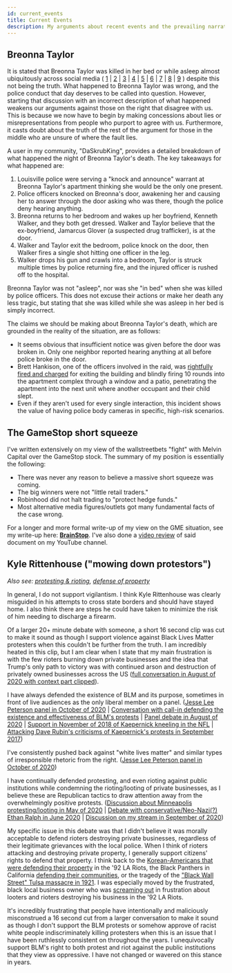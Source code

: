 ```yaml
---
id: current_events
title: Current Events
description: My arguments about recent events and the prevailing narratives around them.
---
```


## Breonna Taylor

It is stated that Breonna Taylor was killed in her bed or while asleep almost ubiquitously across social media ( [1](https://twitter.com/repkarenbass/status/1282485401144291328?lang=en) | [2](https://twitter.com/aclu/status/1370741199804456963) | [3](https://twitter.com/mireikaedwards/status/1269733187149639680?lang=en) | [4](https://twitter.com/astrotoya/status/1269965102104686594?lang=en) | [5](https://twitter.com/sensherrodbrown/status/1308877544012341256?lang=en) | [6](https://twitter.com/ColorOfChange/status/1370729137552375808) | [7](https://twitter.com/whitney_hu/status/1372027994303307784) | [8](https://twitter.com/edmarkey/status/1308833811476684804?lang=en) | [9](https://twitter.com/jduffyrice/status/1266844052332388352?lang=en) ) despite this not being the truth. What happened to Breonna Taylor was wrong, and the police conduct that day deserves to be called into question. However, starting that discussion with an incorrect description of what happened weakens our arguments against those on the right that disagree with us. This is because we now have to begin by making concessions about lies or misrepresentations from people who purport to agree with us. Furthermore, it casts doubt about the truth of the rest of the argument for those in the middle who are unsure of where the fault lies.

A user in my community, "DaSkrubKing", provides a detailed breakdown of what happened the night of Breonna Taylor's death. The key takeaways for what happened are: 

1. Louisville police were serving a "knock and announce" warrant at Breonna Taylor's apartment thinking she would be the only one present.
2. Police officers knocked on Breonna's door, awakening her and causing her to answer through the door asking who was there, though the police deny hearing anything.
3. Breonna returns to her bedroom and wakes up her boyfriend, Kenneth Walker, and they both get dressed. Walker and Taylor believe that the ex-boyfriend, Jamarcus Glover (a suspected drug trafficker), is at the door.
4. Walker and Taylor exit the bedroom, police knock on the door, then Walker fires a single shot hitting one officer in the leg.
5. Walker drops his gun and crawls into a bedroom, Taylor is struck multiple times by police returning fire, and the injured officer is rushed off to the hospital.

Breonna Taylor was not "asleep", nor was she "in bed" when she was killed by police officers. This does not excuse their actions or make her death any less tragic, but stating that she was killed while she was asleep in her bed is simply incorrect.

The claims we should be making about Breonna Taylor's death, which are grounded in the reality of the situation, are as follows: 

- It seems obvious that insufficient notice was given before the door was broken in. Only one neighbor reported hearing anything at all before police broke in the door.
- Brett Hankison, one of the officers involved in the raid, was [rightfully fired and charged](https://wfpl.org/brett-hankison-charged-with-wanton-endangerment-has-history-of-misconduct/#:~:text=Former%20Louisville%20Metro%20Police%20Officer,to%20serve%20a%20search%20warrant.) for exiting the building and blindly firing 10 rounds into the apartment complex through a window and a patio, penetrating the apartment into the next unit where another occupant and their child slept.
- Even if they aren't used for every single interaction, this incident shows the value of having police body cameras in specific, high-risk scenarios.

## The GameStop short squeeze

I've written extensively on my view of the wallstreetbets "fight" with Melvin Capital over the GameStop stock. The summary of my position is essentially the following:
- There was never any reason to believe a massive short squeeze was coming.
- The big winners were not "little retail traders."
- Robinhood did not halt trading to "protect hedge funds."
- Most alternative media figures/outlets got many fundamental facts of the case wrong.

For a longer and more formal write-up of my view on the GME situation, see my write-up here: **[BrainStop](https://docs.google.com/document/d/1nFKt9Vd7bYsVSCIDwbXxrtUFTuJEFJbiOpEAgc2uw5k)**. I've also done a [video review](https://www.youtube.com/watch?v=DHM4gFiem7s) of said document on my YouTube channel.

## Kyle Rittenhouse ("mowing down protestors")

*Also see: [protesting & rioting](./philosophy#protesting--rioting), [defense of property](./philosophy#defense-of-property)*

In general, I do not support vigilantism. I think Kyle Rittenhouse was clearly misguided in his attempts to cross state borders and should have stayed home. I also think there are steps he could have taken to minimize the risk of him needing to discharge a firearm.

Of a larger 20+ minute debate with someone, a short 16 second clip was cut to make it sound as though I support violence against Black Lives Matter protesters when this couldn't be further from the truth. I am incredibly heated in this clip, but I am clear when I state that my main frustration is with the few rioters burning down private businesses and the idea that Trump's only path to victory was with continued arson and destruction of privately owned businesses across the US ([full conversation in August of 2020 with context part clipped](https://www.youtube.com/watch?t=1183&v=vMLJoUZZV1k&feature=youtu.be)).

I have always defended the existence of BLM and its purpose, sometimes in front of live audiences as the only liberal member on a panel. ([Jesse Lee Peterson panel in October of 2020](https://www.youtube.com/watch?t=5719&v=dtGovEfzG8U&feature=youtu.be) | [Conversation with call-in defending the existence and effectiveness of BLM's protests](https://www.youtube.com/watch?t=387&v=eTkMgMzYmQc&feature=youtu.be) | [Panel debate in August of 2020](https://www.youtube.com/watch?t=605&v=Fk99OaajDo8&feature=youtu.be) | [Support in November of 2018 of Kaepernick kneeling in the NFL](https://www.youtube.com/watch?t=6&v=LDNSV5AUX4k&feature=youtu.be) | [Attacking Dave Rubin's criticisms of Kaepernick's protests in September 2017](https://www.youtube.com/watch?v=lvd2AJ_oXM0))

I've consistently pushed back against "white lives matter" and similar types of irresponsible rhetoric from the right. ([Jesse Lee Peterson panel in October of 2020](https://youtu.be/dtGovEfzG8U?t=6831))

I have continually defended protesting, and even rioting against public institutions while condemning the rioting/looting of private businesses, as I believe these are Republican tactics to draw attention away from the overwhelmingly positive protests. ([Discussion about Minneapolis protesting/looting in May of 2020](https://www.youtube.com/watch?t=639&v=oAQJfK9FKR8&feature=youtu.be) | [Debate with conservative/Neo-Nazi(?) Ethan Ralph in June 2020](https://www.youtube.com/watch?t=417&v=brlvVrI3dKE&feature=youtu.be) | [Discussion on my stream in September of 2020](https://www.youtube.com/watch?t=887&v=-FuT_caZCx8&feature=youtu.be))

My specific issue in this debate was that I didn't believe it was morally acceptable to defend rioters destroying private businesses, regardless of their legitimate grievances with the local police. When I think of rioters attacking and destroying private property, I generally support citizens' rights to defend that property. I think back to the [Korean-Americans that were defending their property](https://www.youtube.com/watch?v=OCYT9Hew9ZU) in the '92 LA Riots, the Black Panthers in California [defending their communities](https://www.youtube.com/watch?v=uZlnZCpXfpQ), or the tragedy of the ["Black Wall Street" Tulsa massacre in 1921](https://www.youtube.com/watch?v=x-ItsPBTFO0). I was especially moved by the frustrated, black local business owner who was [screaming out](https://www.youtube.com/watch?v=wxK8VzylOrQ) in frustration about looters and rioters destroying his business in the '92 LA Riots.

It's incredibly frustrating that people have intentionally and maliciously misconstrued a 16 second cut from a larger conversation to make it sound as though I don't support the BLM protests or somehow approve of racist white people indiscriminately killing protesters when this is an issue that I have been ruthlessly consistent on throughout the years. I unequivocally support BLM's right to both protest and riot against the public institutions that they view as oppressive. I have not changed or wavered on this stance in years.
